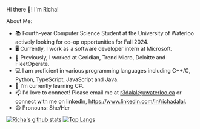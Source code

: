 Hi there 👋! I'm Richa! 

About Me: 

- 📚 Fourth-year Computer Science Student at the University of Waterloo actively looking for co-op opportunities for Fall 2024.
- 🖥️ Currently, I work as a software developer intern at Microsoft.
- 🔭 Previously, I worked at Ceridian, Trend Micro, Deloitte and FleetOperate. 
- 💻 I am proficient in various programming languages including C++/C, Python, TypeScript, JavaScript and Java.
- 🌱 I’m currently learning C#.
- 📫 I'd love to connect! Please email me at r3dalal@uwaterloo.ca or connect with me on linkedln, https://www.linkedin.com/in/richadalal.
- 😄 Pronouns: She/Her

[![Richa's github stats](https://github-readme-stats.vercel.app/api?username=richadalal)](https://github.com/richadalal/github-readme-stats)
[![Top Langs](https://github-readme-stats.vercel.app/api/top-langs/?username=richadalal&layout=compact)](https://github.com/richadalal/github-readme-stats)

